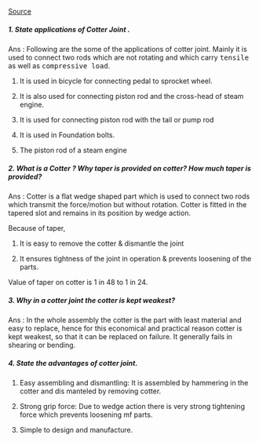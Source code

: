 [Source](http://machinedesign.top/content/cotter-joint-design-procedureproblems-and-question-answer)

##### 1. State applications of Cotter Joint .
Ans : Following are the some of the applications of cotter joint. Mainly it is used to connect two rods which are not rotating and which carry <kbd>tensile</kbd> as well as <kbd>compressive load</kbd>.

  1. It is used in bicycle for connecting pedal to sprocket wheel.

  2. It is also used for connecting piston rod and the  cross-head of steam engine.

  3. It is used for connecting piston rod with the tail or pump rod

  4. It is used in Foundation bolts.

  5. The piston rod of a steam engine

##### 2. What is a Cotter ? Why taper is provided on cotter? How much taper is provided?
Ans : Cotter is a flat wedge shaped part which is used to connect two rods which transmit the force/motion but without rotation. Cotter is fitted in the tapered slot and remains in its position by wedge action.

Because of taper,

  1. It is easy to remove the cotter & dismantle the joint

  2. It ensures tightness of the joint in operation & prevents loosening of the parts.

Value of taper on cotter is 1 in 48 to 1 in 24.

##### 3. Why in a cotter joint the cotter is kept weakest?
Ans : In the whole assembly the cotter is the part with least material and easy to replace, hence for this economical and practical reason cotter is kept weakest, so that it can be replaced on failure. It generally fails in shearing or bending.

##### 4. State the advantages of cotter joint.
  1. Easy assembling and dismantling: It is assembled by hammering in the cotter and dis manteled by removing cotter.

  2. Strong grip force: Due to wedge action there is very strong tightening force which prevents loosening mf parts.

  3. Simple to design and manufacture.
